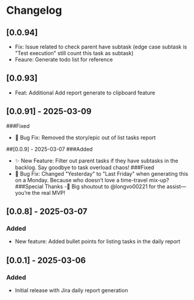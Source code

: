 # Changelog
## [0.0.94]
- Fix: Issue related to check parent have subtask (edge case subtask is "Test execution" still count this task as subtask)
- Feaure: Generate todo list for reference

## [0.0.93]
- Feat: Additional Add report generate to clipboard feature

## [0.0.91] - 2025-03-09
###Fixed
- 🐛 Bug Fix: Removed the story/epic out of list tasks report

##[0.0.9] - 2025-03-07
###Added
- ✨ New Feature: Filter out parent tasks if they have subtasks in the backlog. Say goodbye to task overload chaos!
###Fixed
- 🐛 Bug Fix: Changed "Yesterday" to "Last Friday" when generating this on a Monday. Because who doesn’t love a time-travel mix-up?
###Special Thanks
-🙌 Big shoutout to @longvo00221 for the assist—you’re the real MVP!

## [0.0.8] - 2025-03-07
### Added
- New feature: Added bullet points for listing tasks in the daily report

## [0.0.1] - 2025-03-06
### Added
- Initial release with Jira daily report generation
